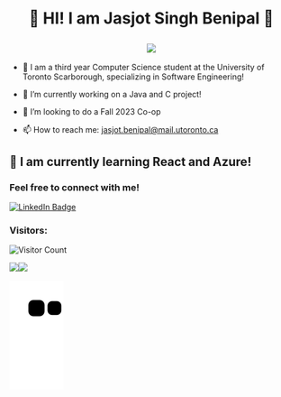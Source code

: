 # <p align="center">👋 HI! I am Jasjot Singh Benipal 👋</p> 
<div id="header" align="center">
  <img src="https://media.giphy.com/media/M9gbBd9nbDrOTu1Mqx/giphy.gif" width="100"/>
</div>

- 💬 I am a third year Computer Science student at the University of Toronto Scarborough, specializing in Software Engineering! 

- 🔭 I’m currently working on a Java and C project!

- 👯 I’m looking to do a Fall 2023 Co-op

- 📫 How to reach me: jasjot.benipal@mail.utoronto.ca
## 🌱 I am currently learning React and Azure!

### Feel free to connect with me!
<div id="badges">
  <a href="https://www.linkedin.com/in/jasjotsbenipal/">
    <img src="https://img.shields.io/badge/LinkedIn-blue?style=for-the-badge&logo=linkedin&logoColor=white" alt="LinkedIn Badge"/>
  </a>
</div>


### Visitors:
![Visitor Count](https://profile-counter.glitch.me/{JasjotBenipal}/count.svg)


<img height = "180em" src="https://github-readme-stats.vercel.app/api?username=JasjotBenipal&show_icons=true"/><img height = "180em" src="https://github-readme-stats.vercel.app/api/top-langs?username=JasjotBenipal&layout=compact"/>

![Snake animation](https://github.com/JasjotBenipal/JasjotBenipal/blob/output/github-contribution-grid-snake.svg)

<!--
Link to geekforgeeks for the  python stuff:https://www.geeksforgeeks.org/python-projects-beginner-to-advanced/
Links to creating readme.md: 
https://www.sitepoint.com/github-profile-readme/
https://bootcamp.uxdesign.cc/how-to-design-an-attractive-github-profile-readme-3618d6c53783
https://javascript.plainenglish.io/how-to-create-an-awesome-github-profile-readme-a474d5b45645


### Hi there 👋

**JasjotBenipal/JasjotBenipal** is a ✨ _special_ ✨ repository because its `README.md` (this file) appears on your GitHub profile.

Here are some ideas to get you started:

- 🔭 I’m currently working on ...
- 🌱 I’m currently learning ...
- 👯 I’m looking to collaborate on ...
- 🤔 I’m looking for help with ...
- 💬 Ask me about ...
- 📫 How to reach me: ...
- 😄 Pronouns: ...
- ⚡ Fun fact: ...
-->
